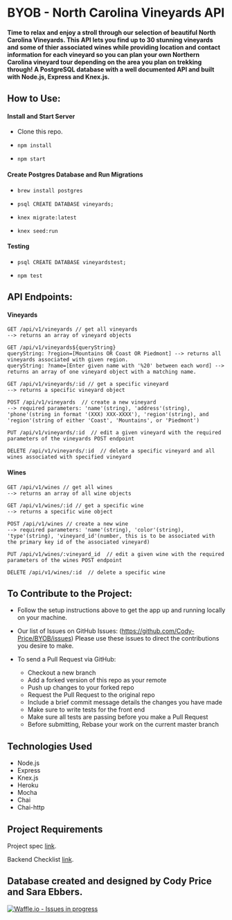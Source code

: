 # BYOB - North Carolina Vineyards API

#### Time to relax and enjoy a stroll through our selection of beautiful North Carolina Vineyards. This API lets you find up to 30 stunning vineyards and some of thier associated wines while providing location and contact information for each vineyard so you can plan your own Northern Carolina vineyard tour depending on the area you plan on trekking through! A PostgreSQL database with a well documented API and built with Node.js, Express and Knex.js.

## How to Use:

#### Install and Start Server
* Clone this repo.

* `npm install`

* `npm start`

#### Create Postgres Database and Run Migrations
* `brew install postgres`

* `psql CREATE DATABASE vineyards;`

* `knex migrate:latest`

* `knex seed:run`

#### Testing 
* `psql CREATE DATABASE vineyardstest;`

* `npm test`

## API Endpoints:

#### Vineyards
```
GET /api/v1/vineyards // get all vineyards
--> returns an array of vineyard objects

GET /api/v1/vineyards${queryString}
queryString: ?region=[Mountains OR Coast OR Piedmont] --> returns all vineyards associated with given region.
queryString: ?name=[Enter given name with '%20' between each word] --> returns an array of one vineyard object with a matching name.

GET /api/v1/vineyards/:id // get a specific vineyard
--> returns a specific vineyard object

POST /api/v1/vineyards  // create a new vineyard
--> required parameters: 'name'(string), 'address'(string), 'phone'(string in format '(XXX) XXX-XXXX'), 'region'(string), and 'region'(string of either 'Coast', 'Mountains', or 'Piedmont')

PUT /api/v1/vineyards/:id  // edit a given vineyard with the required parameters of the vineyards POST endpoint

DELETE /api/v1/vineyards/:id  // delete a specific vineyard and all wines associated with specified vineyard
```
#### Wines
```
GET /api/v1/wines // get all wines
--> returns an array of all wine objects

GET /api/v1/wines/:id // get a specific wine
--> returns a specific wine object

POST /api/v1/wines // create a new wine
--> required parameters: 'name'(string), 'color'(string), 'type'(string), 'vineyard_id'(number, this is to be associated with the primary key id of the associated vineyard)

PUT /api/v1/wines/:vineyard_id  // edit a given wine with the required parameters of the wines POST endpoint

DELETE /api/v1/wines/:id  // delete a specific wine

```

## To Contribute to the Project:

- Follow the setup instructions above to get the app up and running locally on your machine.

- Our list of Issues on GitHub Issues: (https://github.com/Cody-Price/BYOB/issues)
  Please use these issues to direct the contributions you desire to make.

- To send a Pull Request via GitHub:
    - Checkout a new branch
    - Add a forked version of this repo as your remote
    - Push up changes to your forked repo
    - Request the Pull Request to the original repo
    - Include a brief commit message details the changes you have made
    - Make sure to write tests for the front end
    - Make sure all tests are passing before you make a Pull Request
    - Before submitting, Rebase your work on the current master branch

## Technologies Used
- Node.js
- Express
- Knex.js
- Heroku
- Mocha
- Chai 
- Chai-http

## Project Requirements
Project spec [link](http://frontend.turing.io/projects/build-your-own-backend.html).

Backend Checklist [link](http://frontend.turing.io/projects/build-your-own-backend.html).

## Database created and designed by Cody Price and Sara Ebbers.

[![Waffle.io - Issues in progress](https://badge.waffle.io/Cody-Price/BYOB.png?label=in%20progress&title=In%20Progress)](http://waffle.io/Cody-Price/BYOB)
